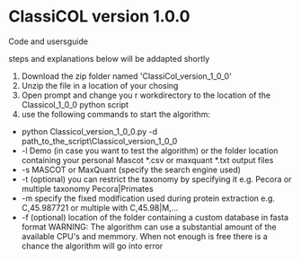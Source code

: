 # ClassiCOL version 1.0.0
Code and usersguide

steps and explanations below will be addapted shortly

1. Download the zip folder named 'ClassiCol_version_1_0_0'
2. Unzip the file in a location of your chosing
3. Open prompt and change you r workdirectory to the location of the Classicol_1_0_0 python script
4. use the following commands to start the algorithm:
  - python Classicol_version_1_0_0.py -d path_to_the_script\Classicol_version_1_0_0
  - -l Demo (in case you want to test the algorithm) or the folder location containing your personal Mascot *.csv or maxquant *.txt output files
  - -s MASCOT or MaxQuant (specify the search engine used)
  - -t (optional) you can restrict the taxonomy by specifying it e.g. Pecora or multiple taxonomy Pecora|Primates
  - -m specify the fixed modification used during protein extraction e.g. C,45.987721 or multiple with C,45.98|M,...
  - -f (optional) location of the folder containing a custom database in fasta format
WARNING: The algorithm can use a substantial amount of the available CPU's and memmory. When not enough is free there is a chance the algorithm will go into error
